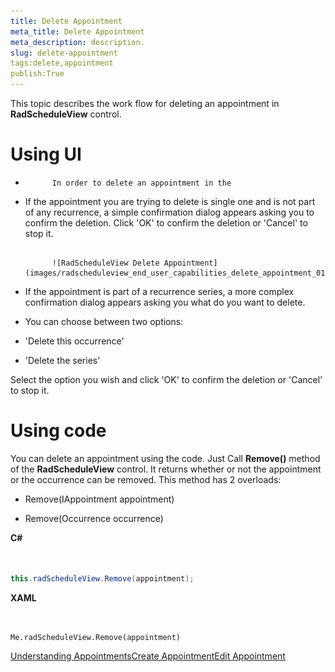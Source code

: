 ```yaml
---
title: Delete Appointment
meta_title: Delete Appointment
meta_description: description.
slug: delete-appointment
tags:delete,appointment
publish:True
---
```



This topic describes the work flow for deleting an appointment in __RadScheduleView__ control.
      

# Using UI

* 
            In order to delete an appointment in the 

* If the appointment you are trying to delete is single one and is not part of any recurrence, a simple confirmation dialog appears asking you to confirm the deletion. Click 'OK' to confirm the deletion or 'Cancel' to stop it.


               
            ![RadScheduleView Delete Appointment](images/radscheduleview_end_user_capabilities_delete_appointment_01.png)

* If the appointment is part of a recurrence series, a more complex confirmation dialog appears asking you what do you want to delete.

* You can choose between two options:

* 'Delete this occurrence'

* 'Delete the series'

Select the option you wish and click 'OK' to confirm the deletion or 'Cancel' to stop it.



# Using code

You can delete an appointment using the code. Just Call __Remove()__ method of the __RadScheduleView__ control. It returns whether or not  the appointment or the occurrence can be removed. This method has 2 overloads:
          

* Remove(IAppointment appointment)

* Remove(Occurrence occurrence)


 __C#__
    

```C#


this.radScheduleView.Remove(appointment);

```




 __XAML__
    

```XAML


Me.radScheduleView.Remove(appointment)

```

[Understanding Appointments]({{slug:understanding-appointments}})[Create Appointment]({{slug:create-appointment}})[Edit Appointment]({{slug:edit-appointment}})
